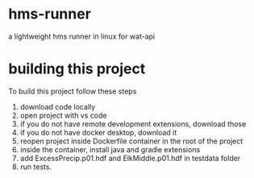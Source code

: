 # hms-runner
a lightweight hms runner in linux for wat-api

# building this project
To build this project follow these steps
1. download code locally
2. open project with vs code
3. if you do not have remote development extensions, download those
4. if you do not have docker desktop, download it
5. reopen project inside Dockerfile container in the root of the project
6. inside the container, install java and gradle extensions
7. add ExcessPrecip.p01.hdf and ElkMiddle.p01.hdf in testdata folder
8. run tests.
